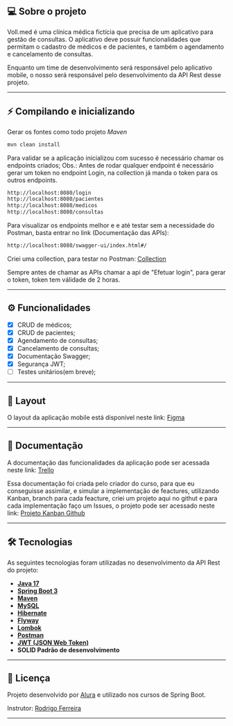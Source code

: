 ## 💻 Sobre o projeto

Voll.med é uma clínica médica fictícia que precisa de um aplicativo para gestão de consultas. O aplicativo deve possuir funcionalidades que permitam o cadastro de médicos e de pacientes, e também o agendamento e cancelamento de consultas.

Enquanto um time de desenvolvimento será responsável pelo aplicativo mobile, o nosso será responsável pelo desenvolvimento da API Rest desse projeto.

---

## ⚡ Compilando e inicializando

Gerar os fontes como todo projeto _Maven_
```bash
mvn clean install
```
Para validar se a aplicação inicializou com sucesso é necessário chamar os endpoints criados;
Obs.: Antes de rodar qualquer endpoint é necessário gerar um token no endpoint Login, na collection já manda o token para os outros endpoints.
```bash
http://localhost:8080/login
http://localhost:8080/pacientes
http://localhost:8080/medicos
http://localhost:8080/consultas
```

Para visualizar os endpoints melhor e e até testar sem a necessidade do Postman, basta entrar no link (Documentação das APIs):
```bash
http://localhost:8080/swagger-ui/index.html#/
```

Criei uma collection, para testar no Postman: <a href="https://github.com/pedrorafante/medVoll/blob/main/src/main/resources/collection/VollMed.postman_collection.json"> Collection </a>

Sempre antes de chamar as APIs chamar a api de "Efetuar login", para gerar o token, token tem válidade de 2 horas.

---

## ⚙️ Funcionalidades

- [x] CRUD de médicos;
- [x] CRUD de pacientes;
- [x] Agendamento de consultas;
- [x] Cancelamento de consultas;
- [x] Documentação Swagger;
- [x] Segurança JWT;
- [ ] Testes unitários(em breve);

---

## 🎨 Layout

O layout da aplicação mobile está disponível neste link: <a href="https://www.figma.com/file/N4CgpJqsg7gjbKuDmra3EV/Voll.med">Figma</a>

---

## 📄 Documentação

A documentação das funcionalidades da aplicação pode ser acessada neste link: <a href="https://trello.com/b/O0lGCsKb/api-voll-med">Trello</a>

Essa documentação foi criada pelo criador do curso, para que eu conseguisse assimilar, e simular a implementação de feactures, utilizando Kanban, branch para cada feacture, criei um projeto aqui no githut e para cada implementação faço um Issues, o projeto pode ser acessado neste link: <a href="https://github.com/users/pedrorafante/projects/1"> Projeto Kanban Github</a>

---

## 🛠 Tecnologias

As seguintes tecnologias foram utilizadas no desenvolvimento da API Rest do projeto:

- **[Java 17](https://www.oracle.com/java)**
- **[Spring Boot 3](https://spring.io/projects/spring-boot)**
- **[Maven](https://maven.apache.org)**
- **[MySQL](https://www.mysql.com)**
- **[Hibernate](https://hibernate.org)**
- **[Flyway](https://flywaydb.org)**
- **[Lombok](https://projectlombok.org)**
- **[Postman](https://www.postman.com)**
- **[JWT (JSON Web Token)](https://jwt.io/)**
- **SOLID Padrão de desenvolvimento**
---

## 📝 Licença

Projeto desenvolvido por [Alura](https://www.alura.com.br) e utilizado nos cursos de Spring Boot.

Instrutor: [Rodrigo Ferreira](https://cursos.alura.com.br/user/rodrigo-ferreira) 

---
